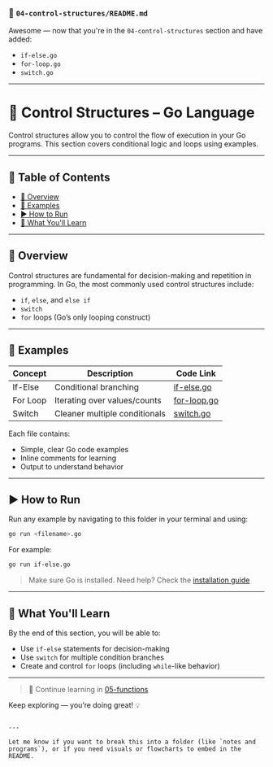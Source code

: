 ### 📄 `04-control-structures/README.md`

Awesome — now that you're in the `04-control-structures` section and have added:

* `if-else.go`
* `for-loop.go`
* `switch.go`
---

# 🔁 Control Structures – Go Language

Control structures allow you to control the flow of execution in your Go programs. This section covers conditional logic and loops using examples.

---

## 📑 Table of Contents

- [🧠 Overview](#-overview)
- [📂 Examples](#-examples)
- [▶️ How to Run](#️-how-to-run)
- [🎯 What You'll Learn](#-what-youll-learn)

---

## 🧠 Overview

Control structures are fundamental for decision-making and repetition in programming. In Go, the most commonly used control structures include:

- `if`, `else`, and `else if`
- `switch`
- `for` loops (Go’s only looping construct)

---

## 📂 Examples

| Concept     | Description                  | Code Link          |
|-------------|------------------------------|--------------------|
| If-Else      | Conditional branching        | [if-else.go](./if-else.go)     |
| For Loop     | Iterating over values/counts | [for-loop.go](./for-loop.go)   |
| Switch       | Cleaner multiple conditionals| [switch.go](./switch.go)       |

Each file contains:
- Simple, clear Go code examples
- Inline comments for learning
- Output to understand behavior

---

## ▶️ How to Run

Run any example by navigating to this folder in your terminal and using:

```bash
go run <filename>.go
```

For example:

```bash
go run if-else.go
```

> Make sure Go is installed. Need help? Check the [installation guide](../02-installation/README.md)

---

## 🎯 What You'll Learn

By the end of this section, you will be able to:

* Use `if-else` statements for decision-making
* Use `switch` for multiple condition branches
* Create and control `for` loops (including `while`-like behavior)

---

> 🔗 Continue learning in [05-functions](../05-functions)

Keep exploring — you’re doing great! 💡

```

---

Let me know if you want to break this into a folder (like `notes and programs`), or if you need visuals or flowcharts to embed in the README.
```
